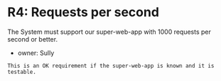 # R4: Requests per second

The System must support our super-web-app with 1000 requests per second or better.

- owner: Sully

```
This is an OK requirement if the super-web-app is known and it is testable.
```